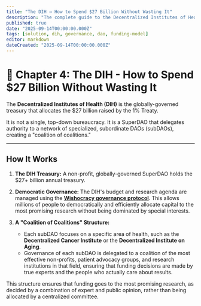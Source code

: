 ```yaml
---
title: "The DIH → How to Spend $27 Billion Without Wasting It"
description: "The complete guide to the Decentralized Institutes of Health (DIH), the globally-governed SuperDAO that allocates the $27 billion treasury."
published: true
date: "2025-09-14T00:00:00.000Z"
tags: [solution, dih, governance, dao, funding-model]
editor: markdown
dateCreated: "2025-09-14T00:00:00.000Z"
---
```


# 📖 Chapter 4: The DIH - How to Spend $27 Billion Without Wasting It

The **Decentralized Institutes of Health (DIH)** is the globally-governed treasury that allocates the $27 billion raised by the 1% Treaty.

It is not a single, top-down bureaucracy. It is a SuperDAO that delegates authority to a network of specialized, subordinate DAOs (subDAOs), creating a "coalition of coalitions."

---

## How It Works

1.  **The DIH Treasury:** A non-profit, globally-governed SuperDAO holds the $27+ billion annual treasury.

2.  **Democratic Governance:** The DIH's budget and research agenda are managed using the **[Wishocracy governance protocol](./governance.md)**. This allows millions of people to democratically and efficiently allocate capital to the most promising research without being dominated by special interests.

3.  **A "Coalition of Coalitions" Structure:**
    -   Each subDAO focuses on a specific area of health, such as the **Decentralized Cancer Institute** or the **Decentralized Institute on Aging**.
    -   Governance of each subDAO is delegated to a coalition of the most effective non-profits, patient advocacy groups, and research institutions in that field, ensuring that funding decisions are made by true experts and the people who actually care about results.

This structure ensures that funding goes to the most promising research, as decided by a combination of expert and public opinion, rather than being allocated by a centralized committee.
